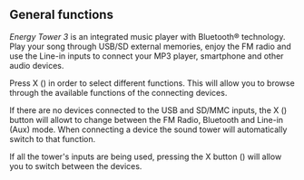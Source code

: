 ## General functions

*Energy Tower 3* is an integrated music player with Bluetooth® technology. Play your song through USB/SD external memories, enjoy the FM radio and use the Line-in inputs to connect your MP3 player, smartphone and other audio devices.

Press X () in order to select different functions. This will allow you to browse through the available functions of the connecting devices.

If there are no devices connected to the USB and SD/MMC inputs, the X () button will allowt to change between the FM Radio, Bluetooth and Line-in (Aux) mode. When connecting a device the sound tower will automatically switch to that function.

If all the tower's inputs are being used, pressing the X button () will allow you to switch between the devices.

